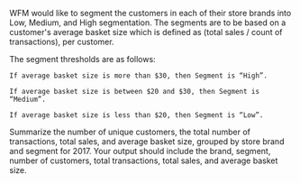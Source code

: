 WFM would like to segment the customers in each of their store brands into Low, Medium, and High segmentation. The segments are to be based on a customer's average basket size which is defined as (total sales / count of transactions), per customer.

The segment thresholds are as follows:


    If average basket size is more than $30, then Segment is “High”.

    If average basket size is between $20 and $30, then Segment is “Medium”.

    If average basket size is less than $20, then Segment is “Low”.
	
Summarize the number of unique customers, the total number of transactions, total sales, and average basket size, grouped by store brand and segment for 2017.
Your output should include the brand, segment, number of customers, total transactions, total sales, and average basket size.
